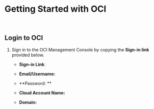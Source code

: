 # Getting Started with OCI <br>

<br>

## Login to OCI <br>

1. Sign in to the OCI Management Console by copying the **Sign-in link** provided below.

    * **Sign-in Link**: **<inject key="ocisigninurl" enableCopy="true" />**

   * **Email/Username:** <inject key="AzureAdUserEmail"></inject>

   * **Password: **<inject key="AzureAdUserPassword"></inject>

   * **Cloud Account Name:**  <inject key="tenantdomainname"></inject>
   
   * **Domain:** <inject key="aaddomain"></inject>
   


   
